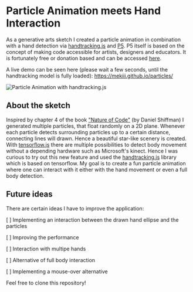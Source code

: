 # Particle Animation meets Hand Interaction

As a generative arts sketch I created a particle animation in combination with a hand detection via [handtracking.js](https://hackernoon.com/handtrackjs-677c29c1d585) and [P5](https://p5js.org/). P5 itself is based on the concept of making code accessible for artists, designers and educators. It is fortunately free or donation based and can be accessed [here](https://p5js.org/).

A live demo can be seen here 
(please wait a few seconds, until the handtracking model is fully loaded): 
https://mekiii.github.io/particles/

![Particle Animation with handtracking.js](https://i.imgur.com/gX6sLZn.jpg)

## About the sketch
Inspired by chapter 4 of the book ["Nature of Code"](https://natureofcode.com/) (by Daniel Shiffman) I generated multiple particles, that float randomly on a 2D plane. Whenever each particle detects surrounding particles up to a certain distance, connecting lines will drawn. Hence a beautiful star-like scenery is created. With [tensorflow.js](https://experiments.withgoogle.com/collection/ai/move-mirror/view/mirror) there are multiple possibilities to detect body movement without a depending hardware such as Microsoft's kinect. Hence I was curious to try out this new feature and used the [handtracking.js](https://hackernoon.com/handtrackjs-677c29c1d585) library which is based on tensorflow. My goal is to create a fun particle animation where one can interact with it either with the hand movement or even a full body detection. 

## Future ideas

There are certain ideas I have to improve the application:

[ ] Implementing an interaction between the drawn hand ellipse and the particles

[ ] Improving the performance

[ ] Interaction with multipe hands

[ ] Alternative of full body interaction

[ ] Implementing a mouse-over alternative


Feel free to clone this repository!

